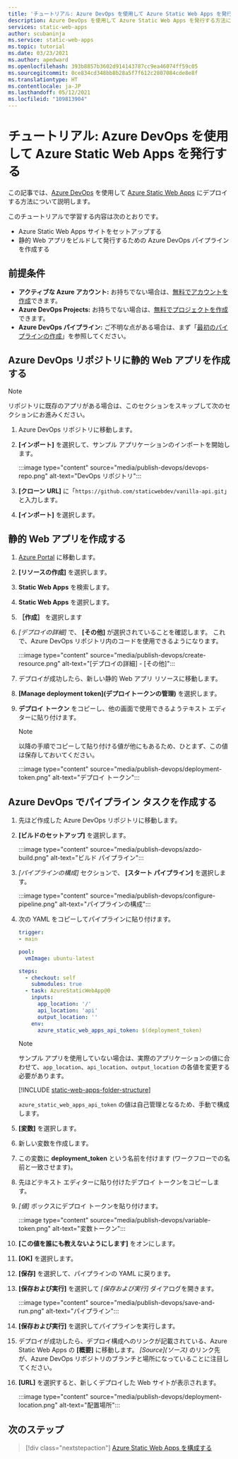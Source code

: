 ```yaml
---
title: 'チュートリアル: Azure DevOps を使用して Azure Static Web Apps を発行する'
description: Azure DevOps を使用して Azure Static Web Apps を発行する方法について説明します。
services: static-web-apps
author: scubaninja
ms.service: static-web-apps
ms.topic: tutorial
ms.date: 03/23/2021
ms.author: apedward
ms.openlocfilehash: 393b8857b3602d914143787cc9ea46074ff59c05
ms.sourcegitcommit: 0ce834cd348bb8b28a5f7f612c2807084cde8e8f
ms.translationtype: HT
ms.contentlocale: ja-JP
ms.lasthandoff: 05/12/2021
ms.locfileid: "109813904"
---
```

# <a name="tutorial-publish-azure-static-web-apps-with-azure-devops"></a>チュートリアル: Azure DevOps を使用して Azure Static Web Apps を発行する

この記事では、[Azure DevOps](https://dev.azure.com/) を使用して [Azure Static Web Apps](./overview.md) にデプロイする方法について説明します。

このチュートリアルで学習する内容は次のとおりです。

- Azure Static Web Apps サイトをセットアップする
- 静的 Web アプリをビルドして発行するための Azure DevOps パイプラインを作成する

## <a name="prerequisites"></a>前提条件

- **アクティブな Azure アカウント:** お持ちでない場合は、[無料でアカウントを作成](https://azure.microsoft.com/free/)できます。
- **Azure DevOps Projects:** お持ちでない場合は、[無料でプロジェクトを作成](https://azure.microsoft.com/pricing/details/devops/azure-devops-services/)できます。
- **Azure DevOps パイプライン:** ご不明な点がある場合は、まず「[最初のパイプラインの作成](/azure/devops/pipelines/create-first-pipeline?preserve-view=true&view=azure-devops)」を参照してください。

## <a name="create-a-static-web-app-in-an-azure-devops-repository"></a>Azure DevOps リポジトリに静的 Web アプリを作成する

  > [!NOTE]
  > リポジトリに既存のアプリがある場合は、このセクションをスキップして次のセクションにお進みください。

1. Azure DevOps リポジトリに移動します。

1. **[インポート]** を選択して、サンプル アプリケーションのインポートを開始します。
  
    :::image type="content" source="media/publish-devops/devops-repo.png" alt-text="DevOps リポジトリ":::

1. **[クローン URL]** に「`https://github.com/staticwebdev/vanilla-api.git`」と入力します。

1. **[インポート]** を選択します。

## <a name="create-a-static-web-app"></a>静的 Web アプリを作成する

1. [Azure Portal](https://portal.azure.com) に移動します。

1. **[リソースの作成]** を選択します。

1. **Static Web Apps** を検索します。

1. **Static Web Apps** を選択します。

1. **［作成］** を選択します

1. _[デプロイの詳細]_ で、 **[その他]** が選択されていることを確認します。 これで、Azure DevOps リポジトリ内のコードを使用できるようになります。

    :::image type="content" source="media/publish-devops/create-resource.png" alt-text="[デプロイの詳細] - [その他]":::

1. デプロイが成功したら、新しい静的 Web アプリ リソースに移動します。

1. **[Manage deployment token]\(デプロイトークンの管理\)** を選択します。

1. **デプロイ トークン** をコピーし、他の画面で使用できるようテキスト エディターに貼り付けます。

    > [!NOTE]
    > 以降の手順でコピーして貼り付ける値が他にもあるため、ひとまず、この値は保存しておいてください。

    :::image type="content" source="media/publish-devops/deployment-token.png" alt-text="デプロイ トークン":::

## <a name="create-the-pipeline-task-in-azure-devops"></a>Azure DevOps でパイプライン タスクを作成する

1. 先ほど作成した Azure DevOps リポジトリに移動します。

1. **[ビルドのセットアップ]** を選択します。

    :::image type="content" source="media/publish-devops/azdo-build.png" alt-text="ビルド パイプライン":::

1. *[パイプラインの構成]* セクションで、 **[スタート パイプライン]** を選択します。

    :::image type="content" source="media/publish-devops/configure-pipeline.png" alt-text="パイプラインの構成":::

1. 次の YAML をコピーしてパイプラインに貼り付けます。

    ```yaml
    trigger:
    - main

    pool:
      vmImage: ubuntu-latest

    steps:
      - checkout: self
        submodules: true
      - task: AzureStaticWebApp@0
        inputs:
          app_location: '/'
          api_location: 'api'
          output_location: ''
        env:
          azure_static_web_apps_api_token: $(deployment_token)
    ```

    > [!NOTE]
    > サンプル アプリを使用していない場合は、実際のアプリケーションの値に合わせて、`app_location`、`api_location`、`output_location` の各値を変更する必要があります。

    [!INCLUDE [static-web-apps-folder-structure](../../includes/static-web-apps-folder-structure.md)]

    `azure_static_web_apps_api_token` の値は自己管理となるため、手動で構成します。

2. **[変数]** を選択します。

3. 新しい変数を作成します。

4. この変数に **deployment_token** という名前を付けます (ワークフローでの名前と一致させます)。

5. 先ほどテキスト エディターに貼り付けたデプロイ トークンをコピーします。

6. _[値]_ ボックスにデプロイ トークンを貼り付けます。

    :::image type="content" source="media/publish-devops/variable-token.png" alt-text="変数トークン":::

7. **[この値を誰にも教えないようにします]** をオンにします。

8. **[OK]** を選択します。

9. **[保存]** を選択して、パイプラインの YAML に戻ります。

10. **[保存および実行]** を選択して _[保存および実行]_ ダイアログを開きます。

    :::image type="content" source="media/publish-devops/save-and-run.png" alt-text="パイプライン":::

11. **[保存および実行]** を選択してパイプラインを実行します。

12. デプロイが成功したら、デプロイ構成へのリンクが記載されている、Azure Static Web Apps の **[概要]** に移動します。 _[Source]\(ソース\)_ のリンク先が、Azure DevOps リポジトリのブランチと場所になっていることに注目してください。

13. **[URL]** を選択すると、新しくデプロイした Web サイトが表示されます。

    :::image type="content" source="media/publish-devops/deployment-location.png" alt-text="配置場所":::

## <a name="next-steps"></a>次のステップ

> [!div class="nextstepaction"]
> [Azure Static Web Apps を構成する](./configuration.md)